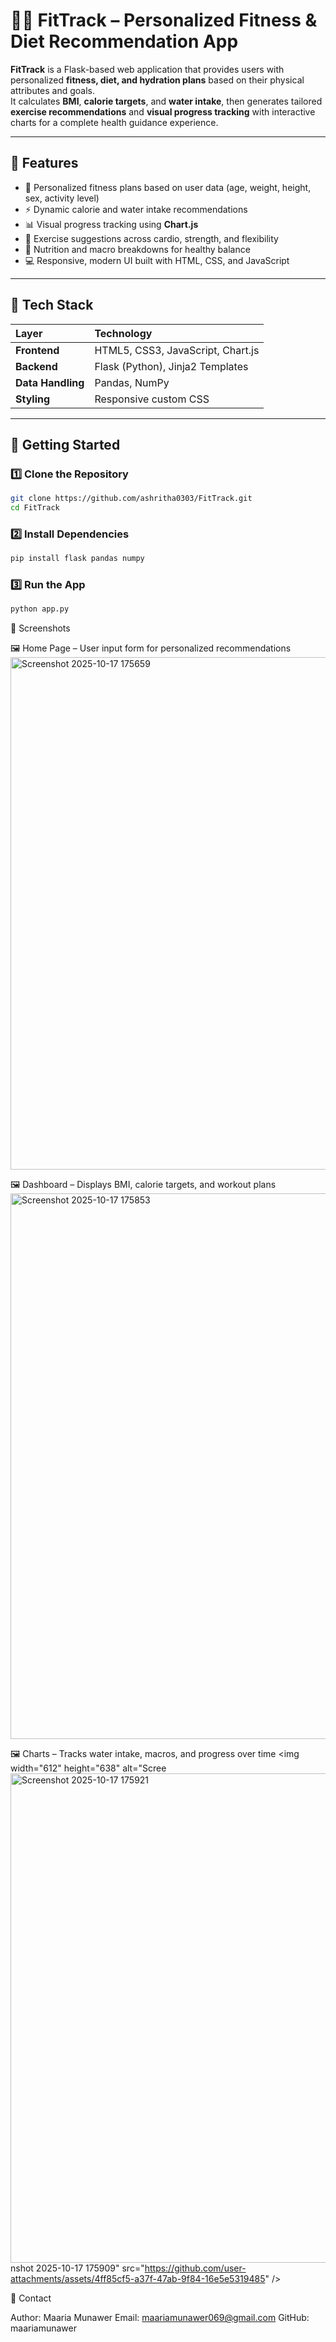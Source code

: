 # 🏋️‍♀️ FitTrack – Personalized Fitness & Diet Recommendation App  

**FitTrack** is a Flask-based web application that provides users with personalized **fitness, diet, and hydration plans** based on their physical attributes and goals.  
It calculates **BMI**, **calorie targets**, and **water intake**, then generates tailored **exercise recommendations** and **visual progress tracking** with interactive charts for a complete health guidance experience.  

---

## 🌟 Features  

- 🧩 Personalized fitness plans based on user data (age, weight, height, sex, activity level)  
- ⚡ Dynamic calorie and water intake recommendations  
- 📊 Visual progress tracking using **Chart.js**  
- 💪 Exercise suggestions across cardio, strength, and flexibility  
- 🥗 Nutrition and macro breakdowns for healthy balance  
- 💻 Responsive, modern UI built with HTML, CSS, and JavaScript  

---

## 🧠 Tech Stack  

| Layer | Technology |
|:------|:------------|
| **Frontend** | HTML5, CSS3, JavaScript, Chart.js |
| **Backend** | Flask (Python), Jinja2 Templates |
| **Data Handling** | Pandas, NumPy |
| **Styling** | Responsive custom CSS |

---

## 🚀 Getting Started  

### 1️⃣ Clone the Repository  
```bash
git clone https://github.com/ashritha0303/FitTrack.git
cd FitTrack 
```
### 2️⃣ Install Dependencies
```bash
pip install flask pandas numpy
```
### 3️⃣ Run the App
```bash
python app.py
```
📸 Screenshots

🖼️ Home Page – User input form for personalized recommendations
<img width="745" height="820" alt="Screenshot 2025-10-17 175659" src="https://github.com/user-attachments/assets/5384fbb7-feb1-4953-aeb2-ba4fc988480d" />

🖼️ Dashboard – Displays BMI, calorie targets, and workout plans
<img width="662" height="873" alt="Screenshot 2025-10-17 175853" src="https://github.com/user-attachments/assets/6741604d-aef4-443d-9508-2ceac70ee30a" />

🖼️ Charts – Tracks water intake, macros, and progress over time
<img width="612" height="638" alt="Scree<img width="607" height="783" alt="Screenshot 2025-10-17 175921" src="https://github.com/user-attachments/assets/cfc9025d-bf1a-4671-8595-d5c816cbc08e" />
nshot 2025-10-17 175909" src="https://github.com/user-attachments/assets/4ff85cf5-a37f-47ab-9f84-16e5e5319485" />

💌 Contact

Author: Maaria Munawer
Email: maariamunawer069@gmail.com
GitHub: maariamunawer
